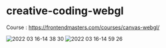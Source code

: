 # creative-coding-webgl
Course : https://frontendmasters.com/courses/canvas-webgl/



![2022 03 16-14 38 30](https://user-images.githubusercontent.com/36776278/158602550-61414034-19eb-43d0-9324-42fa46387893.png)
![2022 03 16-14 59 26](https://user-images.githubusercontent.com/36776278/158607025-2a016b48-8a68-496d-8324-0e75f8360d07.png)
